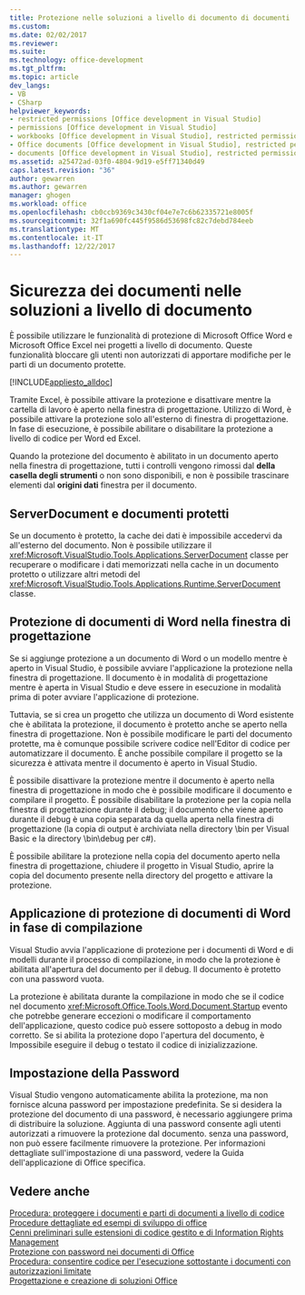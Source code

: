 ```yaml
---
title: Protezione nelle soluzioni a livello di documento di documenti | Documenti Microsoft
ms.custom: 
ms.date: 02/02/2017
ms.reviewer: 
ms.suite: 
ms.technology: office-development
ms.tgt_pltfrm: 
ms.topic: article
dev_langs:
- VB
- CSharp
helpviewer_keywords:
- restricted permissions [Office development in Visual Studio]
- permissions [Office development in Visual Studio]
- workbooks [Office development in Visual Studio], restricted permissions
- Office documents [Office development in Visual Studio], restricted permissions
- documents [Office development in Visual Studio], restricted permissions
ms.assetid: a25472ad-03f0-4804-9d19-e5ff71340d49
caps.latest.revision: "36"
author: gewarren
ms.author: gewarren
manager: ghogen
ms.workload: office
ms.openlocfilehash: cb0ccb9369c3430cf04e7e7c6b62335721e8005f
ms.sourcegitcommit: 32f1a690fc445f9586d53698fc82c7debd784eeb
ms.translationtype: MT
ms.contentlocale: it-IT
ms.lasthandoff: 12/22/2017
---
```

# <a name="document-protection-in-document-level-solutions"></a>Sicurezza dei documenti nelle soluzioni a livello di documento
  È possibile utilizzare le funzionalità di protezione di Microsoft Office Word e Microsoft Office Excel nei progetti a livello di documento. Queste funzionalità bloccare gli utenti non autorizzati di apportare modifiche per le parti di un documento protette.  
  
 [!INCLUDE[appliesto_alldoc](../vsto/includes/appliesto-alldoc-md.md)]  
  
 Tramite Excel, è possibile attivare la protezione e disattivare mentre la cartella di lavoro è aperto nella finestra di progettazione. Utilizzo di Word, è possibile attivare la protezione solo all'esterno di finestra di progettazione. In fase di esecuzione, è possibile abilitare o disabilitare la protezione a livello di codice per Word ed Excel.  
  
 Quando la protezione del documento è abilitato in un documento aperto nella finestra di progettazione, tutti i controlli vengono rimossi dal **della casella degli strumenti** o non sono disponibili, e non è possibile trascinare elementi dal **origini dati** finestra per il documento.  
  
## <a name="serverdocument-and-protected-documents"></a>ServerDocument e documenti protetti  
 Se un documento è protetto, la cache dei dati è impossibile accedervi da all'esterno del documento. Non è possibile utilizzare il <xref:Microsoft.VisualStudio.Tools.Applications.ServerDocument> classe per recuperare o modificare i dati memorizzati nella cache in un documento protetto o utilizzare altri metodi del <xref:Microsoft.VisualStudio.Tools.Applications.Runtime.ServerDocument> classe.  
  
## <a name="word-document-protection-in-the-designer"></a>Protezione di documenti di Word nella finestra di progettazione  
 Se si aggiunge protezione a un documento di Word o un modello mentre è aperto in Visual Studio, è possibile avviare l'applicazione la protezione nella finestra di progettazione. Il documento è in modalità di progettazione mentre è aperta in Visual Studio e deve essere in esecuzione in modalità prima di poter avviare l'applicazione di protezione.  
  
 Tuttavia, se si crea un progetto che utilizza un documento di Word esistente che è abilitata la protezione, il documento è protetto anche se aperto nella finestra di progettazione. Non è possibile modificare le parti del documento protette, ma è comunque possibile scrivere codice nell'Editor di codice per automatizzare il documento. È anche possibile compilare il progetto se la sicurezza è attivata mentre il documento è aperto in Visual Studio.  
  
 È possibile disattivare la protezione mentre il documento è aperto nella finestra di progettazione in modo che è possibile modificare il documento e compilare il progetto. È possibile disabilitare la protezione per la copia nella finestra di progettazione durante il debug; il documento che viene aperto durante il debug è una copia separata da quella aperta nella finestra di progettazione (la copia di output è archiviata nella directory \bin per Visual Basic e la directory \bin\debug per c#).  
  
 È possibile abilitare la protezione nella copia del documento aperto nella finestra di progettazione, chiudere il progetto in Visual Studio, aprire la copia del documento presente nella directory del progetto e attivare la protezione.  
  
## <a name="enforcing-word-document-protection-on-build"></a>Applicazione di protezione di documenti di Word in fase di compilazione  
 Visual Studio avvia l'applicazione di protezione per i documenti di Word e di modelli durante il processo di compilazione, in modo che la protezione è abilitata all'apertura del documento per il debug. Il documento è protetto con una password vuota.  
  
 La protezione è abilitata durante la compilazione in modo che se il codice nel documento <xref:Microsoft.Office.Tools.Word.Document.Startup> evento che potrebbe generare eccezioni o modificare il comportamento dell'applicazione, questo codice può essere sottoposto a debug in modo corretto. Se si abilita la protezione dopo l'apertura del documento, è Impossibile eseguire il debug o testato il codice di inizializzazione.  
  
## <a name="setting-the-password"></a>Impostazione della Password  
 Visual Studio vengono automaticamente abilita la protezione, ma non fornisce alcuna password per impostazione predefinita. Se si desidera la protezione del documento di una password, è necessario aggiungere prima di distribuire la soluzione. Aggiunta di una password consente agli utenti autorizzati a rimuovere la protezione dal documento. senza una password, non può essere facilmente rimuovere la protezione. Per informazioni dettagliate sull'impostazione di una password, vedere la Guida dell'applicazione di Office specifica.  
  
## <a name="see-also"></a>Vedere anche  
 [Procedura: proteggere i documenti e parti di documenti a livello di codice](../vsto/how-to-programmatically-protect-documents-and-parts-of-documents.md)   
 [Procedure dettagliate ed esempi di sviluppo di office](../vsto/office-development-samples-and-walkthroughs.md)   
 [Cenni preliminari sulle estensioni di codice gestito e di Information Rights Management](../vsto/information-rights-management-and-managed-code-extensions-overview.md)   
 [Protezione con password nei documenti di Office](../vsto/password-protection-on-office-documents.md)   
 [Procedura: consentire codice per l'esecuzione sottostante i documenti con autorizzazioni limitate](../vsto/how-to-permit-code-to-run-behind-documents-with-restricted-permissions.md)   
 [Progettazione e creazione di soluzioni Office](../vsto/designing-and-creating-office-solutions.md)  
  
  